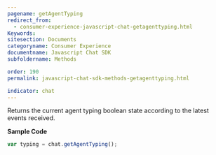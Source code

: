 ```yaml
---
pagename: getAgentTyping
redirect_from:
  - consumer-experience-javascript-chat-getagenttyping.html
Keywords:
sitesection: Documents
categoryname: Consumer Experience
documentname: Javascript Chat SDK
subfoldername: Methods

order: 190
permalink: javascript-chat-sdk-methods-getagenttyping.html

indicator: chat
---
```


Returns the current agent typing boolean state according to the latest events received.

**Sample Code**

```javascript
var typing = chat.getAgentTyping();
```
